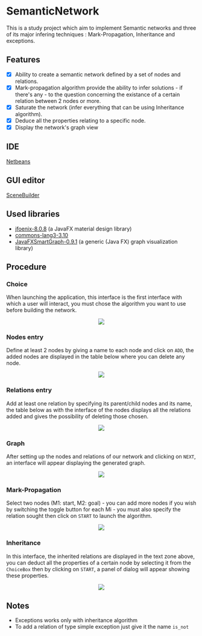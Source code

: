 # SemanticNetwork
This is a study project which aim to implement Semantic networks and three of its major infering techniques : Mark-Propagation, Inheritance and exceptions.

## Features
* [x] Ability to create a semantic network defined by a set of nodes and relations.
* [x] Mark-propagation algorithm provide the ability to infer solutions - if there's any - to the question concerning the existance of a certain relation between 2 nodes or more.
* [x] Saturate the network (infer everything that can be using Inheritance algorithm).
* [x] Deduce all the properties relating to a specific node.
* [x] Display the network's graph view

## IDE
[Netbeans](https://netbeans.org/)

## GUI editor
[SceneBuilder](https://gluonhq.com/products/scene-builder/)

## Used libraries
- [jfoenix-8.0.8](http://jfoenix.com/) (a JavaFX material design library)
- [commons-lang3-3.10](http://commons.apache.org/proper/commons-lang/download_lang.cgi)
- [JavaFXSmartGraph-0.9.1](https://github.com/brunomnsilva/JavaFXSmartGraph)  (a generic (Java FX) graph visualization library)

## Procedure

### Choice
When launching the application, this interface is the first interface with which a user will interact, you must chose the algorithm you want to use before building the network.

<p align="center">
<img src="screenshots/1.png">
</p>

### Nodes entry
Define at least 2 nodes by giving a name to each node and click on `ADD`, the added nodes are displayed in the table below where you can delete any node.
  
<p align="center">
<img src="screenshots/2.png">
</p>

### Relations entry
Add at least one relation by specifying its parent/child nodes and its name, the table below as with the interface of the nodes displays all the relations added and gives the possibility of deleting those chosen.
  
<p align="center">
<img src="screenshots/3.png">
</p>

### Graph
After setting up the nodes and relations of our network and clicking on `NEXT`, an interface will appear displaying the generated graph.
  
<p align="center">
<img src="screenshots/4.png">
</p>

### Mark-Propagation
Select two nodes (M1: start, M2: goal) - you can add more nodes if you wish by switching the toggle button for each Mi - you must also specify the relation sought then click on `START` to launch the algorithm.

<p align="center">
<img src="screenshots/5.png">
</p>

### Inheritance
In this interface, the inherited relations are displayed in the text zone above, you can deduct all the properties of a certain node by selecting it from the `ChoiceBox` then by clicking on `START`, a panel of dialog will appear showing these properties.
<p align="center">
<img src="screenshots/6.png">
</p>

## Notes
- Exceptions works only with inheritance algorithm
- To add a relation of type simple exception just give it the name `is_not`
